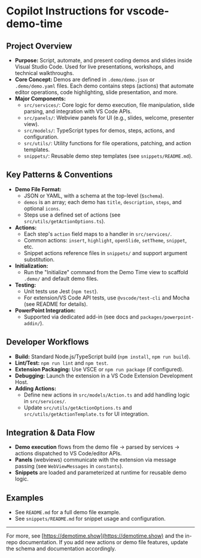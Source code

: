 # Copilot Instructions for vscode-demo-time

## Project Overview

- **Purpose:** Script, automate, and present coding demos and slides inside Visual Studio Code. Used
  for live presentations, workshops, and technical walkthroughs.
- **Core Concept:** Demos are defined in `.demo/demo.json` or `.demo/demo.yaml` files. Each demo
  contains steps (actions) that automate editor operations, code highlighting, slide presentation,
  and more.
- **Major Components:**
  - `src/services/`: Core logic for demo execution, file manipulation, slide parsing, and
    integration with VS Code APIs.
  - `src/panels/`: Webview panels for UI (e.g., slides, welcome, presenter view).
  - `src/models/`: TypeScript types for demos, steps, actions, and configuration.
  - `src/utils/`: Utility functions for file operations, patching, and action templates.
  - `snippets/`: Reusable demo step templates (see `snippets/README.md`).

## Key Patterns & Conventions

- **Demo File Format:**
  - JSON or YAML, with a schema at the top-level (`$schema`).
  - `demos` is an array; each demo has `title`, `description`, `steps`, and optional `icons`.
  - Steps use a defined set of actions (see `src/utils/getActionOptions.ts`).
- **Actions:**
  - Each step's `action` field maps to a handler in `src/services/`.
  - Common actions: `insert`, `highlight`, `openSlide`, `setTheme`, `snippet`, etc.
  - Snippet actions reference files in `snippets/` and support argument substitution.
- **Initialization:**
  - Run the "Initialize" command from the Demo Time view to scaffold `.demo/` and default demo
    files.
- **Testing:**
  - Unit tests use Jest (`npm test`).
  - For extension/VS Code API tests, use `@vscode/test-cli` and Mocha (see README for details).
- **PowerPoint Integration:**
  - Supported via dedicated add-in (see docs and `packages/powerpoint-addin/`).

## Developer Workflows

- **Build:** Standard Node.js/TypeScript build (`npm install`, `npm run build`).
- **Lint/Test:** `npm run lint` and `npm test`.
- **Extension Packaging:** Use VSCE or `npm run package` (if configured).
- **Debugging:** Launch the extension in a VS Code Extension Development Host.
- **Adding Actions:**
  - Define new actions in `src/models/Action.ts` and add handling logic in `src/services/`.
  - Update `src/utils/getActionOptions.ts` and `src/utils/getActionTemplate.ts` for UI integration.

## Integration & Data Flow

- **Demo execution** flows from the demo file → parsed by services → actions dispatched to VS
  Code/editor APIs.
- **Panels** (webviews) communicate with the extension via message passing (see `WebViewMessages` in
  `constants`).
- **Snippets** are loaded and parameterized at runtime for reusable demo logic.

## Examples

- See `README.md` for a full demo file example.
- See `snippets/README.md` for snippet usage and configuration.

---

For more, see [https://demotime.show](https://demotime.show) and the in-repo documentation. If you
add new actions or demo file features, update the schema and documentation accordingly.
